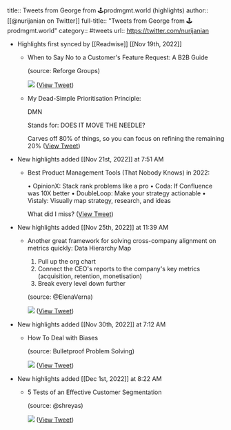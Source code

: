 title:: Tweets from George from 🕹prodmgmt.world (highlights)
author:: [[@nurijanian on Twitter]]
full-title:: "Tweets from George from 🕹prodmgmt.world"
category:: #tweets
url:: https://twitter.com/nurijanian

- Highlights first synced by [[Readwise]] [[Nov 19th, 2022]]
	- When to Say No to a Customer's Feature Request: A B2B Guide
	  
	  (source: Reforge Groups) 
	  
	  ![](https://pbs.twimg.com/media/FfLr6nNXEAYb_gh.jpg) ([View Tweet](https://twitter.com/nurijanian/status/1581585814748008450))
	- My Dead-Simple Prioritisation Principle:
	  
	  DMN
	  
	  Stands for: DOES IT MOVE THE NEEDLE?
	  
	  Carves off 80% of things, so you can focus on refining the remaining 20% ([View Tweet](https://twitter.com/nurijanian/status/1588788249945833472))
- New highlights added [[Nov 21st, 2022]] at 7:51 AM
	- Best Product Management Tools (That Nobody Knows) in 2022:
	  
	  • OpinionX: Stack rank problems like a pro
	  • Coda: If Confluence was 10X better
	  • DoubleLoop: Make your strategy actionable
	  • Vistaly: Visually map strategy, research, and ideas
	  
	  What did I miss? ([View Tweet](https://twitter.com/nurijanian/status/1594103262914834434))
- New highlights added [[Nov 25th, 2022]] at 11:39 AM
	- Another great framework for solving cross-company alignment on metrics quickly: Data Hierarchy Map
	  
	  1. Pull up the org chart
	  2. Connect the CEO's reports to the company's key metrics (acquisition, retention, monetisation)
	  3. Break every level down further
	  
	  (source: @ElenaVerna) 
	  
	  ![](https://pbs.twimg.com/media/FiT4voMXEAAmD1m.jpg) ([View Tweet](https://twitter.com/nurijanian/status/1595673669161951238))
- New highlights added [[Nov 30th, 2022]] at 7:12 AM
	- How To Deal with Biases
	  
	  (source: Bulletproof Problem Solving) 
	  
	  ![](https://pbs.twimg.com/media/FivIzPmWYAAeSDA.png) ([View Tweet](https://twitter.com/nurijanian/status/1597591280552480768))
- New highlights added [[Dec 1st, 2022]] at 8:22 AM
	- 5 Tests of an Effective Customer Segmentation
	  
	  (source: @shreyas) 
	  
	  ![](https://pbs.twimg.com/media/Fi0t2RpXgAAxFFR.jpg) ([View Tweet](https://twitter.com/nurijanian/status/1597983856623292420))